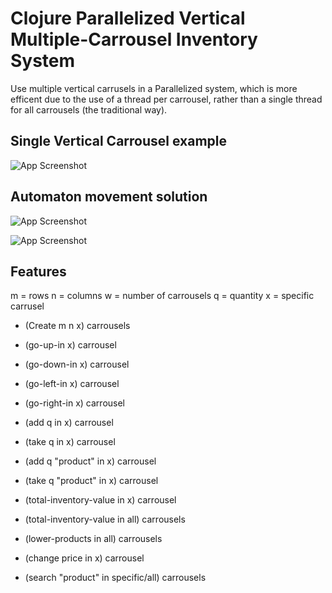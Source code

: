 
# Clojure Parallelized Vertical Multiple-Carrousel Inventory System

Use multiple vertical carrusels in a Parallelized system, which is more efficent due to the use of a thread per carrousel, rather than a single thread for all carrousels (the traditional way).

## Single Vertical Carrousel example

![App Screenshot](https://cardinalintegrated.com/wp-content/uploads/2021/03/Vertical-Carousel.jpg)


## Automaton movement solution
![App Screenshot]([https://raw.githubusercontent.com/eleazarmeza/ClojureParallelizedCarrouselInventorySystem/main/LeftRightAutomaton.png])

![App Screenshot]([https://raw.githubusercontent.com/eleazarmeza/ClojureParallelizedCarrouselInventorySystem/main/UpDownAutomaton.png])


## Features

m = rows
n = columns
w = number of carrousels
q = quantity
x = specific carrusel


- (Create m n x) carrousels

- (go-up-in x) carrousel
- (go-down-in x) carrousel
- (go-left-in x) carrousel
- (go-right-in x) carrousel

- (add q in x) carrousel
- (take q in x) carrousel

- (add q "product" in x) carrousel
- (take q "product" in x) carrousel

- (total-inventory-value in x) carrousel
- (total-inventory-value in all) carrousels
- (lower-products in all) carrousels

- (change price in x) carrousel

- (search "product" in specific/all) carrousels
